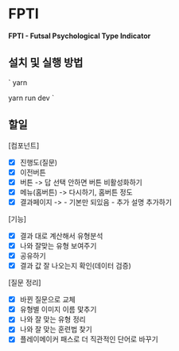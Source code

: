 # FPTI

**FPTI - Futsal Psychological Type Indicator**

## 설치 및 실행 방법

`
yarn

yarn run dev
`

## 할일

[컴포넌트]

- [x] 진행도(질문)
- [x] 이전버튼
- [x] 버튼 -> 답 선택 안하면 버튼 비활성화하기
- [x] 메뉴(홈버튼) -> 다시하기, 홈버튼 정도
- [x] 결과페이지 -> - 기본만 되있음 - 추가 설명 추가하기

[기능]

- [x] 결과 대로 계산해서 유형분석
- [x] 나와 잘맞는 유형 보여주기
- [x] 공유하기
- [x] 결과 값 잘 나오는지 확인(데이터 검증)

[질문 정리]

- [x] 바뀐 질문으로 교체
- [x] 유형별 이미지 이름 맟추기
- [x] 나와 잘 맞는 유형 정리
- [x] 나와 잘 맞는 훈련법 찾기
- [x] 플레이메이커 패스로 더 직관적인 단어로 바꾸기
